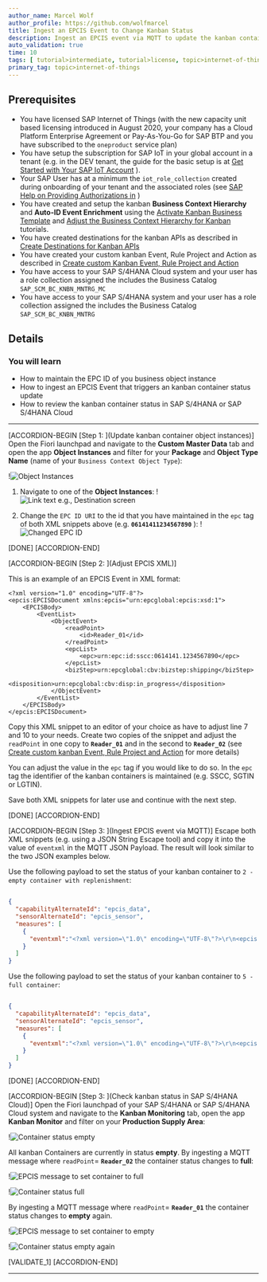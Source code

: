 ```yaml
---
author_name: Marcel Wolf
author_profile: https://github.com/wolfmarcel
title: Ingest an EPCIS Event to Change Kanban Status
description: Ingest an EPCIS event via MQTT to update the kanban container status in SAP S/4HANA or SAP S/4HANA Cloud.
auto_validation: true
time: 10
tags: [ tutorial>intermediate, tutorial>license, topic>internet-of-things, products>sap-internet-of-things, products>sap-business-technology-platform, products>sap-s-4hana]
primary_tag: topic>internet-of-things
---
```

 
## Prerequisites
- You have licensed SAP Internet of Things (with the new capacity unit based licensing introduced in August 2020, your company has a Cloud Platform Enterprise Agreement or Pay-As-You-Go for SAP BTP and you have subscribed to the `oneproduct` service plan)
- You have setup the subscription for SAP IoT in your global account in a tenant (e.g. in the DEV tenant, the guide for the basic setup is at [Get Started with Your SAP IoT Account](https://help.sap.com/viewer/195126f4601945cba0886cbbcbf3d364/latest/en-US/bfe6a46a13d14222949072bf330ff2f4.html) ).
- Your SAP User has at a minimum the `iot_role_collection` created during onboarding of your tenant and the associated roles (see [SAP Help on Providing Authorizations in](https://help.sap.com/viewer/195126f4601945cba0886cbbcbf3d364/latest/en-US/2810dd61e0a8446d839c936f341ec46d.html ) )
- You have created and setup the kanban **Business Context Hierarchy** and **Auto-ID Event Enrichment** using the [Activate Kanban Business Template](iot-autoid-kanban-bt) and [Adjust the Business Context Hierarchy for Kanban](iot-autoid-kanban-dls) tutorials.
- You have created destinations for the kanban APIs as described in [Create Destinations for Kanban APIs](iot-autoid-kanban-destination)
- You have created your custom kanban Event, Rule Project and Action as described in [Create custom Kanban Event, Rule Project and Action](iot-autoid-kanban-custom-event)
- You have access to your SAP S/4HANA Cloud system and your user has a role collection assigned the includes the Business Catalog `SAP_SCM_BC_KNBN_MNTRG_MC`
- You have access to your SAP S/4HANA system and your user has a role collection assigned the includes the Business Catalog `SAP_SCM_BC_KNBN_MNTRG`

## Details
### You will learn
  - How to maintain the EPC ID of you business object instance
  - How to ingest an EPCIS Event that triggers an kanban container status update
  - How to review the kanban container status in SAP S/4HANA or SAP S/4HANA Cloud

---

[ACCORDION-BEGIN [Step 1: ](Update kanban container object instances)]
Open the Fiori launchpad and navigate to the **Custom Master Data** tab and open the app **Object Instances** and filter for your **Package** and **Object Type Name** (name of your `Business Context Object Type`):

!![Object Instances](ObjectInstance.png)

  1.    Navigate to one of the **Object Instances**:
        !![Link text e.g., Destination screen](ObjectInstance86.png)

  2.    Change the `EPC ID URI` to the id that you have maintained in the `epc` tag of both XML snippets above (e.g. **`06141411234567890`** ):
        !![Changed EPC ID](ChangedEPCID.png)

[DONE]
[ACCORDION-END]

[ACCORDION-BEGIN [Step 2: ](Adjust EPCIS XML)]

This is an example of an EPCIS Event in XML format:

```XML[7,10]
<?xml version="1.0" encoding="UTF-8"?>
<epcis:EPCISDocument xmlns:epcis="urn:epcglobal:epcis:xsd:1">
    <EPCISBody>
        <EventList>
            <ObjectEvent>
                <readPoint>
                    <id>Reader_01</id>
                </readPoint>
                <epcList>
                    <epc>urn:epc:id:sscc:0614141.1234567890</epc>
                </epcList>
                <bizStep>urn:epcglobal:cbv:bizstep:shipping</bizStep>
                <disposition>urn:epcglobal:cbv:disp:in_progress</disposition>
            </ObjectEvent>
        </EventList>
    </EPCISBody>
</epcis:EPCISDocument>

```
Copy this XML snippet to an editor of your choice as have to adjust line 7 and 10 to your needs. Create two copies of the snippet and adjust the `readPoint` in one copy to **`Reader_01`** and in the second to **`Reader_02`**  (see [Create custom kanban Event, Rule Project and Action](iot-autoid-kanban-custom-event) for more details)

You can adjust the value in the `epc` tag if you would like to do so. In the `epc` tag the identifier of the kanban containers is maintained (e.g. SSCC, SGTIN or LGTIN).

Save both XML snippets for later use and continue with the next step.

[DONE]
[ACCORDION-END]



[ACCORDION-BEGIN [Step 3: ](Ingest EPCIS event via MQTT)]
Escape both XML snippets (e.g. using a JSON String Escape tool) and copy it into the value of `eventxml` in the MQTT JSON Payload. The result will look similar to the two JSON examples below.

Use the following payload to set the status of your kanban container to `2 - empty container with replenishment`:

``` JSON

{
  "capabilityAlternateId": "epcis_data",
  "sensorAlternateId": "epcis_sensor",
  "measures": [
    {
      "eventxml":"<?xml version=\"1.0\" encoding=\"UTF-8\"?>\r\n<epcis:EPCISDocument\r\n    xmlns:epcis=\"urn:epcglobal:epcis:xsd:1\">\r\n    <EPCISBody>\r\n        <EventList>\r\n            <ObjectEvent>\r\n                <readPoint>\r\n                    <id>Reader_01<\/id>\r\n                <\/readPoint>\r\n                <epcList>\r\n                    <epc>urn:epc:id:sscc:0614141.1234567890<\/epc>\r\n                <\/epcList>\r\n                <bizStep>urn:epcglobal:cbv:bizstep:shipping<\/bizStep>\r\n                <disposition>urn:epcglobal:cbv:disp:in_progress<\/disposition>\r\n            <\/ObjectEvent>\r\n        <\/EventList>\r\n    <\/EPCISBody>\r\n<\/epcis:EPCISDocument>"
    }
  ]
}

```

Use the following payload to set the status of your kanban container to `5 - full container`:

``` JSON

{
  "capabilityAlternateId": "epcis_data",
  "sensorAlternateId": "epcis_sensor",
  "measures": [
    {
      "eventxml":"<?xml version=\"1.0\" encoding=\"UTF-8\"?>\r\n<epcis:EPCISDocument\r\n    xmlns:epcis=\"urn:epcglobal:epcis:xsd:1\">\r\n    <EPCISBody>\r\n        <EventList>\r\n            <ObjectEvent>\r\n                <readPoint>\r\n                    <id>Reader_02<\/id>\r\n                <\/readPoint>\r\n                <epcList>\r\n                    <epc>urn:epc:id:sscc:0614141.1234567890<\/epc>\r\n                <\/epcList>\r\n                <bizStep>urn:epcglobal:cbv:bizstep:shipping<\/bizStep>\r\n                <disposition>urn:epcglobal:cbv:disp:in_progress<\/disposition>\r\n            <\/ObjectEvent>\r\n        <\/EventList>\r\n    <\/EPCISBody>\r\n<\/epcis:EPCISDocument>"
    }
  ]
}

```



[DONE]
[ACCORDION-END]

[ACCORDION-BEGIN [Step 3: ](Check kanban status in SAP S/4HANA Cloud)]
Open the Fiori launchpad of your SAP S/4HANA or SAP S/4HANA Cloud system and navigate to the **Kanban Monitoring** tab, open the app **Kanban Monitor** and filter on your **Production Supply Area**:

!![Container status empty](containerempty.png)

All kanban Containers are currently in status **empty**. By ingesting a MQTT message where `readPoint`= **`Reader_02`** the container status changes to **full**:

!![EPCIS message to set container to full](IngestedEPCIS2.png)

!![Container status full](containerfull.png)

By ingesting a MQTT message where `readPoint`= **`Reader_01`** the container status changes to **empty** again.

!![EPCIS message to set container to empty](IngestedEPCISEvent.png)

!![Container status empty again](containeremptyagain.png)

[VALIDATE_1]
[ACCORDION-END]

---
